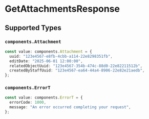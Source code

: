 # GetAttachmentsResponse


## Supported Types

### `components.Attachment`

```typescript
const value: components.Attachment = {
  uuid: "123e4567-e8fb-4cbb-a114-22e8298351fb",
  editDate: "2025-06-01 12:00:00",
  relatedObjectUuid: "123e4567-354b-474c-88d0-22e82211512b",
  createdByStaffUuid: "123e4567-ea64-44a4-8906-22e82e21aedb",
};
```

### `components.ErrorT`

```typescript
const value: components.ErrorT = {
  errorCode: 1000,
  message: "An error occurred completing your request",
};
```

